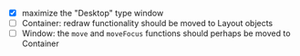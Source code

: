 * [x] maximize the "Desktop" type window
* [ ] Container: redraw functionality should be moved to Layout objects
* [ ] Window: the `move` and `moveFocus` functions should perhaps be moved to Container
